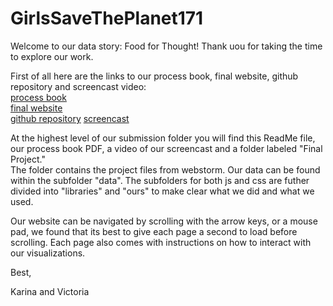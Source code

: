 # GirlsSaveThePlanet171

Welcome to our data story: Food for Thought! Thank uou for taking 
the time to explore our work. <br />

First of all here are the links to our process book, final website,
github repository and screencast video:    
[process book](https://docs.google.com/document/d/1_HBFrpurPWXwlk-gAp40DqYhMeO8n2IZ59-S-Ean_IU/edit?usp=sharing)  
[final website](https://karilu.github.io/GirlsSaveThePlanet171/)  
[github repository](https://github.com/karilu/GirlsSaveThePlanet171)
[screencast]()

At the highest level of our submission folder you will find this ReadMe file, our process book PDF,
a video of our screencast and a folder labeled "Final Project."  
The folder contains the project files from webstorm.
Our data can be found within the subfolder "data". The subfolders for
both js and css are futher divided into "libraries" and "ours" to make 
clear what we did and what we used.  

Our website can be navigated by scrolling with the arrow keys, or a mouse pad,
we found that its best to give each page a second to load before scrolling. Each
page also comes with instructions on how to interact with our visualizations.

Best,

Karina and Victoria
